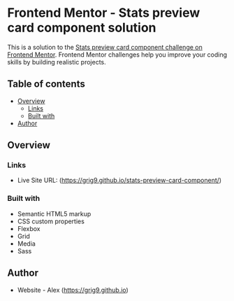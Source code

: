 # Frontend Mentor - Stats preview card component solution

This is a solution to the [Stats preview card component challenge on Frontend Mentor](https://www.frontendmentor.io/challenges/stats-preview-card-component-8JqbgoU62). Frontend Mentor challenges help you improve your coding skills by building realistic projects.

## Table of contents

- [Overview](#overview)
  - [Links](#links)
  - [Built with](#built-with)
- [Author](#author)

## Overview

### Links

- Live Site URL: (https://grig9.github.io/stats-preview-card-component/)

### Built with

- Semantic HTML5 markup
- CSS custom properties
- Flexbox
- Grid
- Media
- Sass

## Author

- Website - Alex (https://grig9.github.io)
